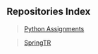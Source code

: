 ## Repositories Index
> [Python Assignments](https://github.com/mutkarsh/PythonAssignments)

> [SpringTR](https://github.com/mutkarsh/SpringTR)

>
